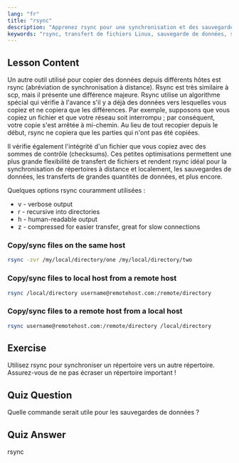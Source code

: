 ```yaml
---
lang: "fr"
title: "rsync"
description: "Apprenez rsync pour une synchronisation et des sauvegardes de fichiers Linux efficaces. Comprenez le transfert de données à distance et local avec les commandes et options rsync. Améliorez vos compétences Linux !"
keywords: "rsync, transfert de fichiers Linux, sauvegarde de données, synchronisation de fichiers, tutoriel Linux, commandes rsync, débutant, guide"
---
```


## Lesson Content

Un autre outil utilisé pour copier des données depuis différents hôtes est rsync (abréviation de synchronisation à distance). Rsync est très similaire à scp, mais il présente une différence majeure. Rsync utilise un algorithme spécial qui vérifie à l'avance s'il y a déjà des données vers lesquelles vous copiez et ne copiera que les différences. Par exemple, supposons que vous copiez un fichier et que votre réseau soit interrompu ; par conséquent, votre copie s'est arrêtée à mi-chemin. Au lieu de tout recopier depuis le début, rsync ne copiera que les parties qui n'ont pas été copiées.

Il vérifie également l'intégrité d'un fichier que vous copiez avec des sommes de contrôle (checksums). Ces petites optimisations permettent une plus grande flexibilité de transfert de fichiers et rendent rsync idéal pour la synchronisation de répertoires à distance et localement, les sauvegardes de données, les transferts de grandes quantités de données, et plus encore.

Quelques options rsync couramment utilisées :

- v - verbose output
- r - recursive into directories
- h - human-readable output
- z - compressed for easier transfer, great for slow connections

### Copy/sync files on the same host

```bash
rsync -zvr /my/local/directory/one /my/local/directory/two
```

### Copy/sync files to local host from a remote host

```bash
rsync /local/directory username@remotehost.com:/remote/directory
```

### Copy/sync files to a remote host from a local host

```bash
rsync username@remotehost.com:/remote/directory /local/directory
```

## Exercise

Utilisez rsync pour synchroniser un répertoire vers un autre répertoire. Assurez-vous de ne pas écraser un répertoire important !

## Quiz Question

Quelle commande serait utile pour les sauvegardes de données ?

## Quiz Answer

rsync
